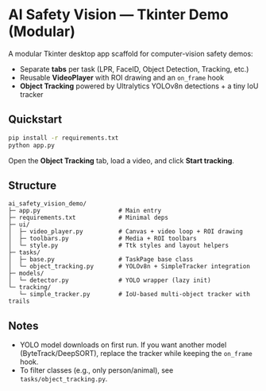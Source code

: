 # AI Safety Vision — Tkinter Demo (Modular)

A modular Tkinter desktop app scaffold for computer-vision safety demos:
- Separate **tabs** per task (LPR, FaceID, Object Detection, Tracking, etc.)
- Reusable **VideoPlayer** with ROI drawing and an `on_frame` hook
- **Object Tracking** powered by Ultralytics YOLOv8n detections + a tiny IoU tracker

## Quickstart

```bash
pip install -r requirements.txt
python app.py
```

Open the **Object Tracking** tab, load a video, and click **Start tracking**.

## Structure

```
ai_safety_vision_demo/
├─ app.py                      # Main entry
├─ requirements.txt            # Minimal deps
├─ ui/
│  ├─ video_player.py          # Canvas + video loop + ROI drawing
│  ├─ toolbars.py              # Media + ROI toolbars
│  └─ style.py                 # Ttk styles and layout helpers
├─ tasks/
│  ├─ base.py                  # TaskPage base class
│  └─ object_tracking.py       # YOLOv8n + SimpleTracker integration
├─ models/
│  └─ detector.py              # YOLO wrapper (lazy init)
└─ tracking/
   └─ simple_tracker.py        # IoU-based multi-object tracker with trails
```

## Notes

- YOLO model downloads on first run. If you want another model (ByteTrack/DeepSORT),
  replace the tracker while keeping the `on_frame` hook.
- To filter classes (e.g., only person/animal), see `tasks/object_tracking.py`.
